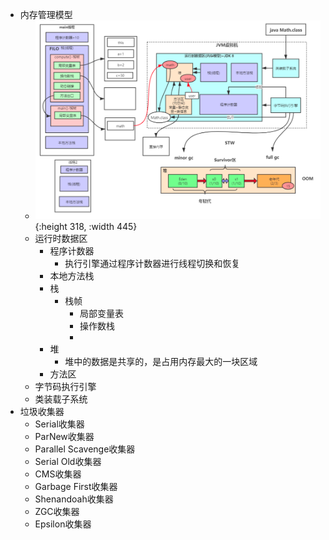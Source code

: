 - 内存管理模型
	- ![image.png](../assets/image_1701787772981_0.png){:height 318, :width 445}
	- 运行时数据区
		- 程序计数器
			- 执行引擎通过程序计数器进行线程切换和恢复
		- 本地方法栈
		- 栈
			- 栈帧
				- 局部变量表
				- 操作数栈
				-
		- 堆
			- 堆中的数据是共享的，是占用内存最大的一块区域
		- 方法区
	- 字节码执行引擎
	- 类装载子系统
- 垃圾收集器
	- Serial收集器
	- ParNew收集器
	- Parallel Scavenge收集器
	- Serial Old收集器
	- CMS收集器
	- Garbage First收集器
	- Shenandoah收集器
	- ZGC收集器
	- Epsilon收集器
